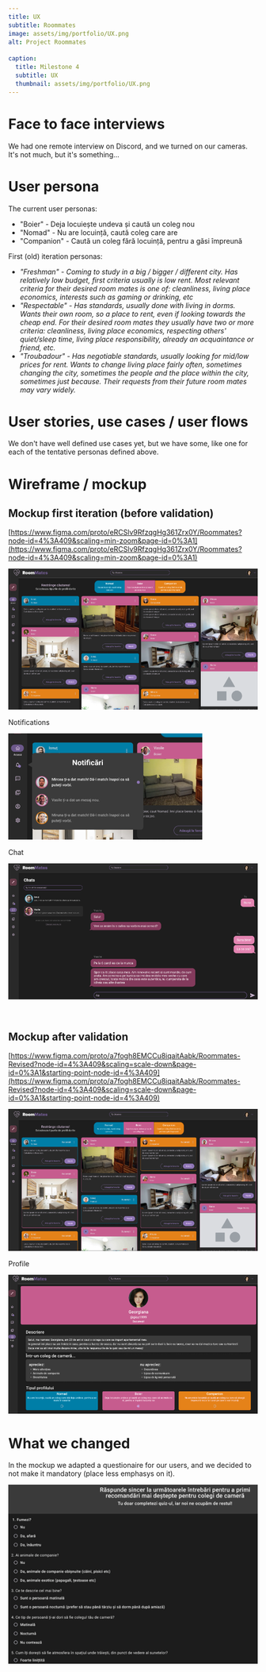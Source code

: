 ```yaml
---
title: UX
subtitle: Roommates
image: assets/img/portfolio/UX.png
alt: Project Roommates

caption:
  title: Milestone 4
  subtitle: UX
  thumbnail: assets/img/portfolio/UX.png
---
```


# Face to face interviews
We had one remote interview on Discord, and we turned on our cameras. It's not much, but it's something...

# User persona
The current user personas:
* "Boier" - Deja locuiește undeva și caută un coleg nou
* "Nomad" - Nu are locuință, caută coleg care are
* "Companion" - Caută un coleg fără locuință, pentru a găsi împreună

First (old) iteration personas:
* *"Freshman" - Coming to study in a big / bigger / different city. Has relatively low budget, first criteria usually is low rent. Most relevant criteria for their desired room mates is one of: cleanliness, living place economics, interests such as gaming or drinking, etc*
* *"Respectable" - Has standards, usually done with living in dorms. Wants their own room, so a place to rent, even if looking towards the cheap end. For their desired room mates they usually have two or more criteria: cleanliness, living place economics, respecting others' quiet/sleep time, living place responsibility, already an acquaintance or friend, etc.*
* *"Troubadour" - Has *negotiable* standards, usually looking for mid/low prices for rent. Wants to change living place fairly often, sometimes changing the city, sometimes the people and the place within the city, sometimes just because. Their requests from their future room mates may vary widely.*

# User stories, use cases / user flows
We don't have well defined use cases yet, but we have some, like one for each of the tentative personas defined above.

# Wireframe / mockup
## Mockup first iteration (before validation)
[https://www.figma.com/proto/eRCSlv9RfzqgHg361Zrx0Y/Roommates?node-id=4%3A409&scaling=min-zoom&page-id=0%3A1](https://www.figma.com/proto/eRCSlv9RfzqgHg361Zrx0Y/Roommates?node-id=4%3A409&scaling=min-zoom&page-id=0%3A1)

![Mockup 1](../assets/img/portfolio/Screenshot_mockup_1.png)
<br/>

Notifications

![Mockup 2](../assets/img/portfolio/Screenshot_mockup_2.png)
<br/>

Chat

![Mockup 3](../assets/img/portfolio/Screenshot_mockup_3.png)

<br/>

## Mockup after validation

[https://www.figma.com/proto/a7fogh8EMCCu8iqaitAabk/Roommates-Revised?node-id=4%3A409&scaling=scale-down&page-id=0%3A1&starting-point-node-id=4%3A409](https://www.figma.com/proto/a7fogh8EMCCu8iqaitAabk/Roommates-Revised?node-id=4%3A409&scaling=scale-down&page-id=0%3A1&starting-point-node-id=4%3A409)

![Mockup 2-1](../assets/img/portfolio/Screenshot_mockup2_1.png)

Profile

![Mockup 2-2](../assets/img/portfolio/Screenshot_mockup2_2.png)

# What we changed
In the mockup we adapted a questionaire for our users, and we decided to not make it mandatory (place less emphasys on it).

![Quizz](../assets/img/portfolio/Screenshot_quiz.png)

